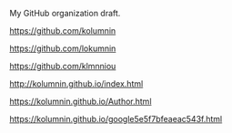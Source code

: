 My GitHub organization draft.

https://github.com/kolumnin

https://github.com/lokumnin

https://github.com/klmnniou

http://kolumnin.github.io/index.html

<a href="http://kolumnin.github.io/w3egPge1.html"></a>

https://kolumnin.github.io/Author.html

https://kolumnin.github.io/google5e5f7bfeaeac543f.html
